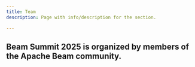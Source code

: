 ```yaml
---
title: Team
description: Page with info/description for the section.

---
```

## Beam Summit 2025 is organized by members of the Apache Beam community. 